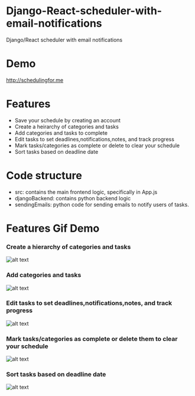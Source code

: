 
# Django-React-scheduler-with-email-notifications
Django/React scheduler with email notifications

# Demo
http://schedulingfor.me

# Features
- Save your schedule by creating an account
- Create a heirarchy of categories and tasks
- Add categories and tasks to complete
- Edit tasks to set deadlines,notifications,notes, and track progress
- Mark tasks/categories as complete or delete to clear your schedule
- Sort tasks based on deadline date

# Code structure
- src: contains the main frontend logic, specifically in App.js
- djangoBackend: contains python backend logic
- sendingEmails: python code for sending emails to notify users of tasks.

# Features Gif Demo

### Create a hierarchy of categories and tasks
![alt text](https://github.com/zumaad/SchedulingFor.me/blob/master/demoGifsPics/overallView3.png)

### Add categories and tasks
![alt text](https://github.com/zumaad/SchedulingFor.me/blob/master/demoGifsPics/categoriesandtasks.gif)

### Edit tasks to set deadlines,notifications,notes, and track progress
![alt text](https://github.com/zumaad/SchedulingFor.me/blob/master/demoGifsPics/editingTasksGif.gif)

### Mark tasks/categories as complete or delete them to clear your schedule
![alt text](https://github.com/zumaad/SchedulingFor.me/blob/master/demoGifsPics/completingTasks.gif)

### Sort tasks based on deadline date
![alt text](https://github.com/zumaad/SchedulingFor.me/blob/master/demoGifsPics/sortedView.gif)





